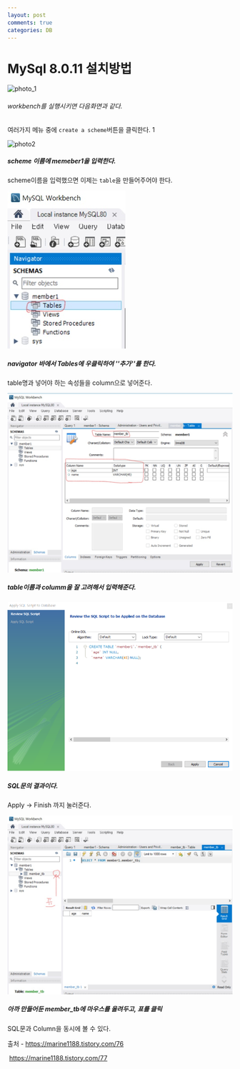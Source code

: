 ```yaml
---
layout: post
comments: true
categories: DB
---
```


# MySql 8.0.11 설치방법

![photo_1](https://user-images.githubusercontent.com/16419202/62712499-eafd1b80-ba35-11e9-812e-da68d8b66e44.png)



###### workbench를 실행시키면 다음화면과 같다.    

여러가지 메뉴 중에 `create a scheme`버튼을  클릭한다. 1         



![photo2](https://user-images.githubusercontent.com/16419202/62712822-8c846d00-ba36-11e9-97d0-80267f46e7d2.PNG)



#####  scheme 이름에 memeber1을 입력한다.    

scheme이름을 입력했으면 이제는 `table`을 만들어주어야 한다.          



![사진](/_posts/DB/img/201908074.jpg)

##### navigator 바에서 Tables에 우클릭하여 ''추가''를 한다.

table명과 넣어야 하는 속성들을 column으로 넣어준다.          



![사진](/_posts/DB/img/201908075.jpg)

##### table이름과 columm을 잘 고려해서 입력해준다.          





![사진](/_posts/DB/img/201908076.PNG)



##### SQL문의 결과이다.

Apply -> Finish 까지 눌러준다.



![사진](/_posts/DB/img/201908077.jpg)

##### 아까 만들어둔 member_tb에 마우스를 올려두고, 표를 클릭

SQL문과 Column을 동시에 볼 수 있다.



출처 - https://marine1188.tistory.com/76

​           https://marine1188.tistory.com/77

